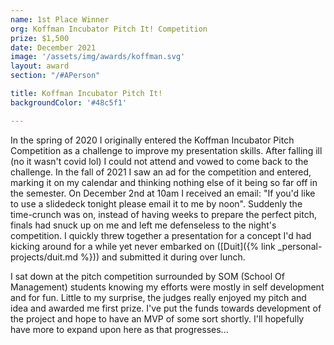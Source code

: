 ```yaml
---
name: 1st Place Winner
org: Koffman Incubator Pitch It! Competition
prize: $1,500
date: December 2021
image: '/assets/img/awards/koffman.svg'
layout: award
section: "/#APerson"

title: Koffman Incubator Pitch It!
backgroundColor: '#48c5f1'

---
```


In the spring of 2020 I originally entered the Koffman Incubator Pitch Competition as a challenge to improve my presentation skills. After falling ill (no it wasn't covid lol) I could not attend and vowed to come back to the challenge. In the fall of 2021 I saw an ad for the competition and entered, marking it on my calendar and thinking nothing else of it being so far off in the semester. On December 2nd at 10am I received an email: "If you'd like to use a slidedeck tonight please email it to me by noon". Suddenly the time-crunch was on, instead of having weeks to prepare the perfect pitch, finals had snuck up on me and left me defenseless to the night's competition. I quickly threw together a presentation for a concept I'd had kicking around for a while yet never embarked on ([Duit]({% link _personal-projects/duit.md %})) and submitted it during over lunch.

I sat down at the pitch competition surrounded by SOM (School Of Management) students knowing my efforts were mostly in self development and for fun. Little to my surprise, the judges really enjoyed my pitch and idea and awarded me first prize. I've put the funds towards development of the project and hope to have an MVP of some sort shortly. I'll hopefully have more to expand upon here as that progresses...